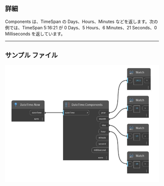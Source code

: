 ## 詳細
Components は、TimeSpan の Days、Hours、Minutes などを返します。次の例では、TimeSpan 5:16:21 が 0 Days、5 Hours、6 Minutes、21 Seconds、0 Milliseconds を返しています。
___
## サンプル ファイル

![Components](./DSCore.DateTime.Components_img.jpg)

